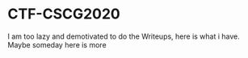 # CTF-CSCG2020
I am too lazy and demotivated to do the Writeups, here is what i have. Maybe someday here is more